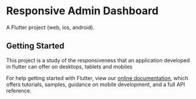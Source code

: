 # Responsive Admin Dashboard

A Flutter project (web, ios, android).

## Getting Started

This project is a study of the responsiveness that an application developed in flutter can offer on desktops, tablets and mobiles

For help getting started with Flutter, view our
[online documentation](https://flutter.dev/docs), which offers tutorials,
samples, guidance on mobile development, and a full API reference.
